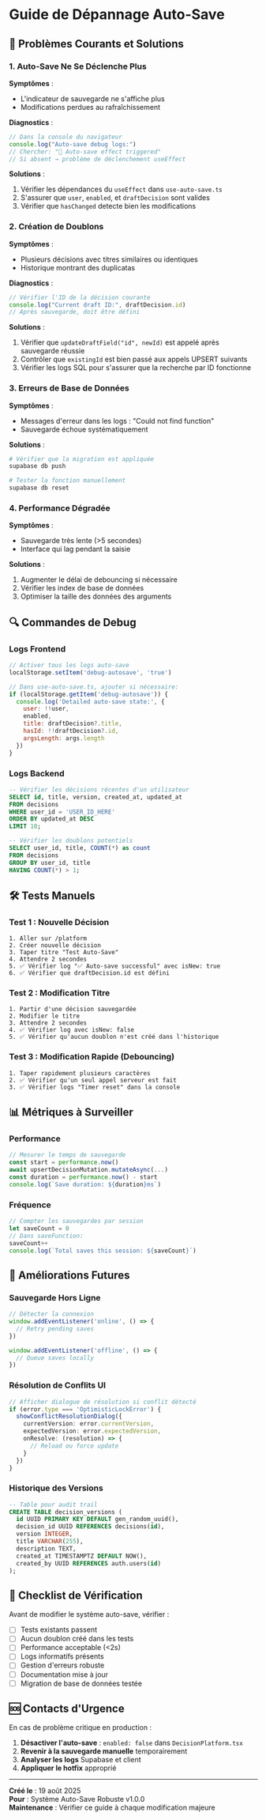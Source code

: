 # Guide de Dépannage Auto-Save

## 🚨 Problèmes Courants et Solutions

### 1. Auto-Save Ne Se Déclenche Plus

**Symptômes** :
- L'indicateur de sauvegarde ne s'affiche plus
- Modifications perdues au rafraîchissement

**Diagnostics** :
```javascript
// Dans la console du navigateur
console.log("Auto-save debug logs:")
// Chercher: "🔄 Auto-save effect triggered"
// Si absent → problème de déclenchement useEffect
```

**Solutions** :
1. Vérifier les dépendances du `useEffect` dans `use-auto-save.ts`
2. S'assurer que `user`, `enabled`, et `draftDecision` sont valides
3. Vérifier que `hasChanged` detecte bien les modifications

### 2. Création de Doublons

**Symptômes** :
- Plusieurs décisions avec titres similaires ou identiques
- Historique montrant des duplicatas

**Diagnostics** :
```javascript
// Vérifier l'ID de la décision courante
console.log("Current draft ID:", draftDecision.id)
// Après sauvegarde, doit être défini
```

**Solutions** :
1. Vérifier que `updateDraftField("id", newId)` est appelé après sauvegarde réussie
2. Contrôler que `existingId` est bien passé aux appels UPSERT suivants
3. Vérifier les logs SQL pour s'assurer que la recherche par ID fonctionne

### 3. Erreurs de Base de Données

**Symptômes** :
- Messages d'erreur dans les logs : "Could not find function"
- Sauvegarde échoue systématiquement

**Solutions** :
```bash
# Vérifier que la migration est appliquée
supabase db push

# Tester la fonction manuellement
supabase db reset
```

### 4. Performance Dégradée

**Symptômes** :
- Sauvegarde très lente (>5 secondes)
- Interface qui lag pendant la saisie

**Solutions** :
1. Augmenter le délai de debouncing si nécessaire
2. Vérifier les index de base de données
3. Optimiser la taille des données des arguments

## 🔍 Commandes de Debug

### Logs Frontend
```javascript
// Activer tous les logs auto-save
localStorage.setItem('debug-autosave', 'true')

// Dans use-auto-save.ts, ajouter si nécessaire:
if (localStorage.getItem('debug-autosave')) {
  console.log('Detailed auto-save state:', {
    user: !!user,
    enabled,
    title: draftDecision?.title,
    hasId: !!draftDecision?.id,
    argsLength: args.length
  })
}
```

### Logs Backend
```sql
-- Vérifier les décisions récentes d'un utilisateur
SELECT id, title, version, created_at, updated_at 
FROM decisions 
WHERE user_id = 'USER_ID_HERE' 
ORDER BY updated_at DESC 
LIMIT 10;

-- Vérifier les doublons potentiels
SELECT user_id, title, COUNT(*) as count
FROM decisions 
GROUP BY user_id, title 
HAVING COUNT(*) > 1;
```

## 🛠️ Tests Manuels

### Test 1 : Nouvelle Décision
```
1. Aller sur /platform
2. Créer nouvelle décision
3. Taper titre "Test Auto-Save"
4. Attendre 2 secondes
5. ✅ Vérifier log "✅ Auto-save successful" avec isNew: true
6. ✅ Vérifier que draftDecision.id est défini
```

### Test 2 : Modification Titre
```
1. Partir d'une décision sauvegardée
2. Modifier le titre
3. Attendre 2 secondes
4. ✅ Vérifier log avec isNew: false
5. ✅ Vérifier qu'aucun doublon n'est créé dans l'historique
```

### Test 3 : Modification Rapide (Debouncing)
```
1. Taper rapidement plusieurs caractères
2. ✅ Vérifier qu'un seul appel serveur est fait
3. ✅ Vérifier logs "Timer reset" dans la console
```

## 📊 Métriques à Surveiller

### Performance
```javascript
// Mesurer le temps de sauvegarde
const start = performance.now()
await upsertDecisionMutation.mutateAsync(...)
const duration = performance.now() - start
console.log(`Save duration: ${duration}ms`)
```

### Fréquence
```javascript
// Compter les sauvegardes par session
let saveCount = 0
// Dans saveFunction:
saveCount++
console.log(`Total saves this session: ${saveCount}`)
```

## 🚀 Améliorations Futures

### Sauvegarde Hors Ligne
```javascript
// Détecter la connexion
window.addEventListener('online', () => {
  // Retry pending saves
})

window.addEventListener('offline', () => {
  // Queue saves locally
})
```

### Résolution de Conflits UI
```typescript
// Afficher dialogue de résolution si conflit détecté
if (error.type === 'OptimisticLockError') {
  showConflictResolutionDialog({
    currentVersion: error.currentVersion,
    expectedVersion: error.expectedVersion,
    onResolve: (resolution) => {
      // Reload ou force update
    }
  })
}
```

### Historique des Versions
```sql
-- Table pour audit trail
CREATE TABLE decision_versions (
  id UUID PRIMARY KEY DEFAULT gen_random_uuid(),
  decision_id UUID REFERENCES decisions(id),
  version INTEGER,
  title VARCHAR(255),
  description TEXT,
  created_at TIMESTAMPTZ DEFAULT NOW(),
  created_by UUID REFERENCES auth.users(id)
);
```

## 📝 Checklist de Vérification

Avant de modifier le système auto-save, vérifier :

- [ ] Tests existants passent
- [ ] Aucun doublon créé dans les tests
- [ ] Performance acceptable (<2s)
- [ ] Logs informatifs présents
- [ ] Gestion d'erreurs robuste
- [ ] Documentation mise à jour
- [ ] Migration de base de données testée

## 🆘 Contacts d'Urgence

En cas de problème critique en production :

1. **Désactiver l'auto-save** : `enabled: false` dans `DecisionPlatform.tsx`
2. **Revenir à la sauvegarde manuelle** temporairement
3. **Analyser les logs** Supabase et client
4. **Appliquer le hotfix** approprié

---

**Créé le** : 19 août 2025  
**Pour** : Système Auto-Save Robuste v1.0.0  
**Maintenance** : Vérifier ce guide à chaque modification majeure
